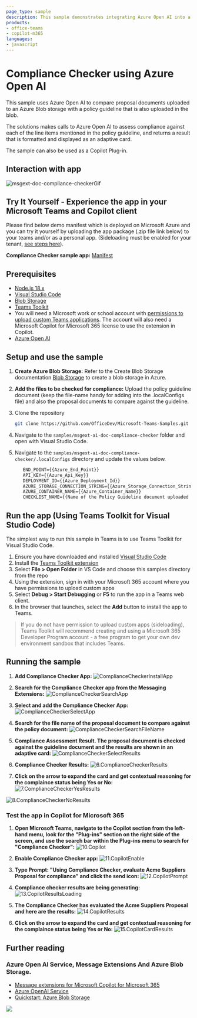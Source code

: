 ```yaml
---
page_type: sample
description: This sample demonstrates integrating Azure Open AI into a Teams message extension to check a contract proposal's compliance with a policy checklist. It works with Teams Toolkit for Visual Studio Code and JavaScript and can be used in Copilot for Microsoft 365.
products:
- office-teams
- copilot-m365
languages:
- javascript
---
```


# Compliance Checker using Azure Open AI

This sample uses Azure Open AI to compare proposal documents uploaded to an Azure Blob storage with a policy guideline that is also uploaded in the blob.
 
The solutions makes calls to Azure Open AI to assess compliance against each of the line items mentioned in the policy guideline, and returns a result that is formatted and displayed as an adaptive card. 
 
The sample can also be used as a Copilot Plug-in.

## Interaction with app

 ![msgext-doc-compliance-checkerGif](Images/msgext-doc-compliance-checkerGif.gif)

## Try It Yourself - Experience the app in your Microsoft Teams and Copilot client
Please find below demo manifest which is deployed on Microsoft Azure and you can try it yourself by uploading the app package (.zip file link below) to your teams and/or as a personal app. (Sideloading must be enabled for your tenant, [see steps here](https://docs.microsoft.com/microsoftteams/platform/concepts/build-and-test/prepare-your-o365-tenant#enable-custom-teams-apps-and-turn-on-custom-app-uploading)).

**Compliance Checker sample app:** [Manifest](/samples/msgext-ai-doc-compliance-checker/demo-manifest/AIComplianceChecker.zip)

## Prerequisites

- [Node.js 18.x](https://nodejs.org/download/release/v18.18.2/)
- [Visual Studio Code](https://code.visualstudio.com/)
- [Blob Storage](https://learn.microsoft.com/en-us/azure/storage/blobs/storage-quickstart-blobs-portal)
- [Teams Toolkit](https://marketplace.visualstudio.com/items?itemName=TeamsDevApp.ms-teams-vscode-extension)
- You will need a Microsoft work or school account with [permissions to upload custom Teams applications](https://learn.microsoft.com/microsoftteams/platform/concepts/build-and-test/prepare-your-o365-tenant#enable-custom-teams-apps-and-turn-on-custom-app-uploading). The account will also need a Microsoft Copilot for Microsoft 365 license to use the extension in Copilot.
- [Azure Open AI](https://learn.microsoft.com/en-us/azure/ai-services/openai/quickstart?tabs=command-line&pivots=programming-language-studio)

## Setup and use the sample

1) **Create Azure Blob Storage:**
Refer to the Create Blob Storage documentation [Blob Storage](https://learn.microsoft.com/en-us/azure/storage/blobs/storage-quickstart-blobs-portal) to create a blob storage in Azure.

1) **Add the files to be checked for compliance:**
Upload the policy guideline document (keep the file-name handy for adding into the .localConfigs file) and also the proposal documents to compare against the guideline.

1) Clone the repository

    ```bash
    git clone https://github.com/OfficeDev/Microsoft-Teams-Samples.git
    ```
1) Navigate to the `samples/msgext-ai-doc-compliance-checker` folder and open with Visual Studio Code.

1) Navigate to the `samples/msgext-ai-doc-compliance-checker/.localConfigs` directory and update the values below.

   ```txt
      END_POINT={{Azure_End_Point}}
      API_KEY={{Azure_Api_Key}}
      DEPLOYMENT_ID={{Azure_Deployment_Id}}
      AZURE_STORAGE_CONNECTION_STRING={{Azure_Storage_Connection_String}}
      AZURE_CONTAINER_NAME={{Azure_Container_Name}}
      CHECKLIST_NAME={{Name of the Policy Guideline document uploaded in Azure Blob}}
   ```

## Run the app (Using Teams Toolkit for Visual Studio Code)

The simplest way to run this sample in Teams is to use Teams Toolkit for Visual Studio Code.

1. Ensure you have downloaded and installed [Visual Studio Code](https://code.visualstudio.com/docs/setup/setup-overview)
1. Install the [Teams Toolkit extension](https://marketplace.visualstudio.com/items?itemName=TeamsDevApp.ms-teams-vscode-extension)
1. Select **File > Open Folder** in VS Code and choose this samples directory from the repo
1. Using the extension, sign in with your Microsoft 365 account where you have permissions to upload custom apps
1. Select **Debug > Start Debugging** or **F5** to run the app in a Teams web client.
1. In the browser that launches, select the **Add** button to install the app to Teams.

> If you do not have permission to upload custom apps (sideloading), Teams Toolkit will recommend creating and using a Microsoft 365 Developer Program account - a free program to get your own dev environment sandbox that includes Teams.

## Running the sample

1) **Add Compliance Checker App:**
![ComplianceCheckerInstallApp](Images/1.ComplianceCheckerInstallApp.png)

1) **Search for the Compliance Checker app from the Messaging Extensions:**
![ComplianceCheckerSearchApp](Images/2.ComplianceCheckerSearchApp.png)

1) **Select and add the Compliance Checker App:**
![ComplianceCheckerSelectApp](Images/3.ComplianceCheckerSelectApp.png)

1) **Search for the file name of the proposal document to compare against the policy document:**
![ComplianceCheckerSearchFileName](Images/4.ComplianceCheckerSearchFileName.png)

1) **Compliance Assessment Result. The proposal document is checked against the guideline document and the results are shown in an adaptive card:**
![ComplianceCheckerSelectResults](Images/5.ComplianceCheckerSelectResults.png)

1) **Compliance Checker Results:**
![6.ComplianceCheckerResults](Images/6.ComplianceCheckerResults.png)

1) **Click on the arrow to expand the card and get contextual reasoning for the complaince status being Yes or No:**
![7.ComplianceCheckerYesResults](Images/7.ComplianceCheckerYesResults.png)

![8.ComplianceCheckerNoResults](Images/8.ComplianceCheckerNoResults.png)

### Test the app in Copilot for Microsoft 365

1) **Open Microsoft Teams, navigate to the Copilot section from the left-hand menu, look for the "Plug-ins" section on the right side of the screen, and use the search bar within the Plug-ins menu to search for "Compliance Checker":**
![10.Copilot](Images/10.Copilot.png)

1) **Enable Compliance Checker app:**
![11.CopilotEnable](Images/11.CopilotEnable.png)

1) **Type Prompt: "Using Compliance Checker, evaluate Acme Suppliers Proposal for compliance" and click the send icon:**
![12.CopilotPrompt](Images/12.CopilotPrompt.png)

1) **Compliance checker results are being generating:**
![13.CopilotResultsLoading](Images/13.CopilotResultsLoading.png)

1) **The Compliance Checker has evaluated the Acme Suppliers Proposal and here are the results:**
![14.CopilotResults](Images/14.CopilotResults.png)

1) **Click on the arrow to expand the card and get contextual reasoning for the complaince status being Yes or No:**
![15.CopilotCardResults](Images/15.CopilotCardResults.png)

## Further reading

### Azure Open AI Service, Message Extensions And Azure Blob Storage.

- [Message extensions for Microsoft Copilot for Microsoft 365](https://learn.microsoft.com/en-us/microsoft-365-copilot/extensibility/overview-message-extension-bot)
- [Azure OpenAI Service](https://learn.microsoft.com/azure/ai-services/openai/overview)
- [Quickstart: Azure Blob Storage](https://learn.microsoft.com/azure/storage/blobs/storage-quickstart-blobs-nodejs?tabs=managed-identity%2Croles-azure-portal%2Csign-in-azure-cli)

<img src="https://pnptelemetry.azurewebsites.net/microsoft-teams-samples/samples/msgext-ai-doc-compliance-checker" />